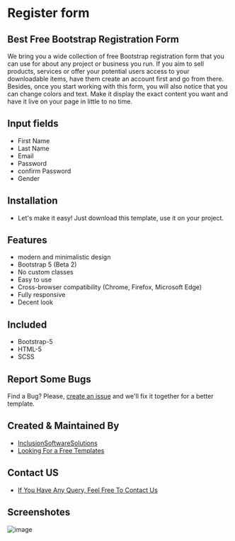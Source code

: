 # Register form
## Best Free Bootstrap Registration Form
We bring you a wide collection of free Bootstrap registration form that you can use for about any project or business you run. If you aim to sell products, services or offer your potential users access to your downloadable items, have them create an account first and go from there.                                           Besides, once you start working with this form, you will also notice that you can change colors and text. Make it display the exact content you want and have it live on your page in little to no time.

## Input fields
- First Name
- Last Name
- Email
- Password
- confirm Password
- Gender
## Installation
- Let's make it easy! Just download this template, use it on your project.

## Features

- modern and minimalistic design
- Bootstrap 5 (Beta 2)
- No custom classes
- Easy to use
- Cross-browser compatibility (Chrome, Firefox, Microsoft Edge)
- Fully responsive
- Decent look

## Included
- Bootstrap-5
- HTML-5
- SCSS

## Report Some Bugs
Find a Bug? Please, [create an issue](https://github.com/inclusionsoftwaresolutions/registration-form-template-V3/issues) and we'll fix it together for a better template.

## Created & Maintained By
- [InclusionSoftwareSolutions](https://inclusionsoft.com/)
- [Looking For a Free Templates](https://inclusionsoft.com/themes)

## Contact US

 - [If You Have Any Query, Feel Free To Contact Us](https://inclusionsoft.com/contact)

## Screenshotes
![image](https://user-images.githubusercontent.com/121487281/228538904-74ac751e-5cde-4c14-a776-e61d988272fb.png)
